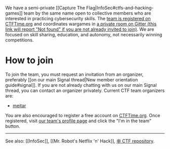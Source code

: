 We have a semi-private [[Capture The Flag|InfoSec#ctfs-and-hacking-games]] team by the same name open to collective members who are interested in practicing cybersecurity skills. The [team is registered on CTFTime.org](https://ctftime.org/team/34635) and coordinates wargames in [a private room on Gitter (this link will report "Not found" if you are not already invited to join)](https://gitter.im/AnarchoTechNYC/CTF). We are focused on skill sharing, education, and autonomy, not necessarily winning competitions.

# How to join

To join the team, you must request an invitation from an organizer, preferably [[on our main Signal thread|New member orientation guide#signal]]. If you are not already chatting with us on our main Signal thread, you can contact an organizer privately. Current CTF team organizers are:

* [meitar](https://github.com/meitar)

You are also encouraged to register a free account on [CTFTime.org](https://ctftime.org/). Once registered, visit [our team's profile page](https://ctftime.org/team/34635) and click the "I'm in the team" button.

---

See also: [[InfoSec]], [[Mr. Robot's Netflix 'n' Hack]], [:spider_web: CTF repository](https://github.com/AnarchoTechNYC/CTF/#readme).